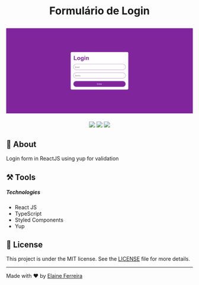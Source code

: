 <h1 align="center">Formulário de Login</h1>

<h2 align="center">
<img src="./src/assets/banner-Form-Login.png" target="_blank"></a>
</h2>

<div align="center">
  <img src="https://img.shields.io/badge/React-20232A?style=flat&logo=react&logoColor=61DAFB">
  <img src="https://img.shields.io/badge/TypeScript-007ACC?style=flat&logo=typescript&logoColor=white">
  <img src="https://img.shields.io/badge/styled--components-DB7093?style=flat&logo=styled-components&logoColor=white">
</div>

## 📘 About
Login form in ReactJS using yup for validation

## ⚒️ Tools
##### Technologies
- React JS
- TypeScript
- Styled Components
- Yup

## 📄 License
This project is under the MIT license. See the [LICENSE](https://github.com/elainefs/bootcamps-dio/blob/main/LICENCE) file for more details.

<hr>

Made with ❤️ by [Elaine Ferreira](https://github.com/elainefs)